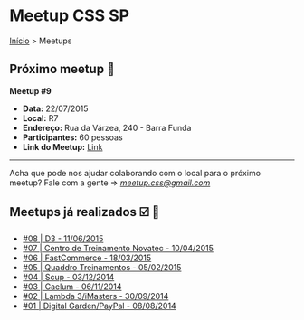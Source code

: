 Meetup CSS SP
======

[Início](../README.md) > Meetups

## Próximo meetup :calendar:

**Meetup #9**
		
* **Data:** 22/07/2015
* **Local:** R7
* **Endereço:** Rua da Várzea, 240 - Barra Funda
* **Participantes:** 60 pessoas
* **Link do Meetup:** [Link](http://www.meetup.com/pt/CSS-SP/events/223675287/) 

---------------------------------------

Acha que pode nos ajudar colaborando com o local para o próximo meetup? Fale com a gente => *meetup.css@gmail.com*

## Meetups já realizados :ballot_box_with_check: :facepunch:

* [#08 | D3 - 11/06/2015](meetups/08.md)
* [#07 | Centro de Treinamento Novatec - 10/04/2015](meetups/07.md)
* [#06 | FastCommerce - 18/03/2015](meetups/06.md)
* [#05 | Quaddro Treinamentos - 05/02/2015](meetups/05.md)
* [#04 | Scup - 03/12/2014](meetups/04.md)
* [#03 | Caelum - 06/11/2014](meetups/03.md)
* [#02 | Lambda 3/iMasters - 30/09/2014](meetups/02.md)
* [#01 | Digital Garden/PayPal - 08/08/2014](meetups/01.md)
